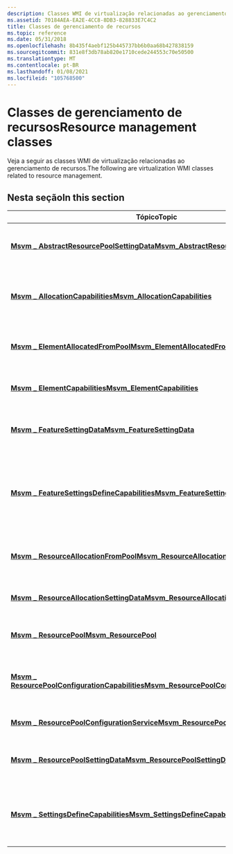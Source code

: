 ```yaml
---
description: Classes WMI de virtualização relacionadas ao gerenciamento de recursos.
ms.assetid: 70184AEA-EA2E-4CC8-8DB3-828833E7C4C2
title: Classes de gerenciamento de recursos
ms.topic: reference
ms.date: 05/31/2018
ms.openlocfilehash: 8b435f4aebf125b445737bb6b0aa68b427838159
ms.sourcegitcommit: 831e8f3db78ab820e1710cede244553c70e50500
ms.translationtype: MT
ms.contentlocale: pt-BR
ms.lasthandoff: 01/08/2021
ms.locfileid: "105768500"
---
```

# <a name="resource-management-classes"></a><span data-ttu-id="e1a07-103">Classes de gerenciamento de recursos</span><span class="sxs-lookup"><span data-stu-id="e1a07-103">Resource management classes</span></span>

<span data-ttu-id="e1a07-104">Veja a seguir as classes WMI de virtualização relacionadas ao gerenciamento de recursos.</span><span class="sxs-lookup"><span data-stu-id="e1a07-104">The following are virtualization WMI classes related to resource management.</span></span>

## <a name="in-this-section"></a><span data-ttu-id="e1a07-105">Nesta seção</span><span class="sxs-lookup"><span data-stu-id="e1a07-105">In this section</span></span>



| <span data-ttu-id="e1a07-106">Tópico</span><span class="sxs-lookup"><span data-stu-id="e1a07-106">Topic</span></span>                                                                                                        | <span data-ttu-id="e1a07-107">Descrição</span><span class="sxs-lookup"><span data-stu-id="e1a07-107">Description</span></span>                                                                                                                                                      |
|--------------------------------------------------------------------------------------------------------------|------------------------------------------------------------------------------------------------------------------------------------------------------------------|
| [<span data-ttu-id="e1a07-108">**Msvm \_ AbstractResourcePoolSettingData**</span><span class="sxs-lookup"><span data-stu-id="e1a07-108">**Msvm\_AbstractResourcePoolSettingData**</span></span>](msvm-abstractresourcepoolsettingdata.md)<br/>             | <span data-ttu-id="e1a07-109">Representa as configurações de uma instância [**Msvm \_ ResourcePool**](msvm-resourcepool.md) que não estão relacionadas à alocação.</span><span class="sxs-lookup"><span data-stu-id="e1a07-109">Represents the settings of a [**Msvm\_ResourcePool**](msvm-resourcepool.md) instance that are not allocation related.</span></span><br/>                                |
| [<span data-ttu-id="e1a07-110">**Msvm \_ AllocationCapabilities**</span><span class="sxs-lookup"><span data-stu-id="e1a07-110">**Msvm\_AllocationCapabilities**</span></span>](msvm-allocationcapabilities.md)<br/>                               | <span data-ttu-id="e1a07-111">Define o meio pelo qual um cliente pode descobrir o intervalo válido de configurações padrão para um recurso virtual.</span><span class="sxs-lookup"><span data-stu-id="e1a07-111">Defines the means by which a client can discover the valid range of default settings for a virtual resource.</span></span><br/>                                          |
| [<span data-ttu-id="e1a07-112">**Msvm \_ ElementAllocatedFromPool**</span><span class="sxs-lookup"><span data-stu-id="e1a07-112">**Msvm\_ElementAllocatedFromPool**</span></span>](msvm-elementallocatedfrompool.md)<br/>                           | <span data-ttu-id="e1a07-113">Associa uma instância de um recurso alocado com o pool de recursos do qual ele foi alocado.</span><span class="sxs-lookup"><span data-stu-id="e1a07-113">Associates an instance of an allocated resource with the resource pool from which it was allocated.</span></span><br/>                                                   |
| [<span data-ttu-id="e1a07-114">**Msvm \_ ElementCapabilities**</span><span class="sxs-lookup"><span data-stu-id="e1a07-114">**Msvm\_ElementCapabilities**</span></span>](msvm-elementcapabilities.md)<br/>                                     | <span data-ttu-id="e1a07-115">Representa a associação entre elementos gerenciados e seus recursos.</span><span class="sxs-lookup"><span data-stu-id="e1a07-115">Represents the association between managed elements and their capabilities.</span></span><br/>                                                                           |
| [<span data-ttu-id="e1a07-116">**Msvm \_ FeatureSettingData**</span><span class="sxs-lookup"><span data-stu-id="e1a07-116">**Msvm\_FeatureSettingData**</span></span>](msvm-featuresettingdata.md)<br/>                                       | <span data-ttu-id="e1a07-117">Uma classe abstrata que representa as configurações de um recurso específico de um sistema ou componente.</span><span class="sxs-lookup"><span data-stu-id="e1a07-117">An abstract class that represents settings for a specific feature of a system or component.</span></span><br/>                                                           |
| [<span data-ttu-id="e1a07-118">**Msvm \_ FeatureSettingsDefineCapabilities**</span><span class="sxs-lookup"><span data-stu-id="e1a07-118">**Msvm\_FeatureSettingsDefineCapabilities**</span></span>](msvm-featuresettingsdefinecapabilities.md)<br/>         | <span data-ttu-id="e1a07-119">Fornece um link entre a instância de recursos de recurso de comutador Ethernet e as configurações mínima, máxima, incremental e padrão para um recurso.</span><span class="sxs-lookup"><span data-stu-id="e1a07-119">Provides a link between the Ethernet switch feature capabilities instance and the minimum, maximum, incremental, and default settings for a resource.</span></span><br/> |
| [<span data-ttu-id="e1a07-120">**Msvm \_ ResourceAllocationFromPool**</span><span class="sxs-lookup"><span data-stu-id="e1a07-120">**Msvm\_ResourceAllocationFromPool**</span></span>](msvm-resourceallocationfrompool.md)<br/>                       | <span data-ttu-id="e1a07-121">Associa uma instância de uma alocação de recursos ao pool de recursos do qual ele está alocado.</span><span class="sxs-lookup"><span data-stu-id="e1a07-121">Associates an instance of a resource allocation with the resource pool from which it is allocated.</span></span><br/>                                                    |
| [<span data-ttu-id="e1a07-122">**Msvm \_ ResourceAllocationSettingData**</span><span class="sxs-lookup"><span data-stu-id="e1a07-122">**Msvm\_ResourceAllocationSettingData**</span></span>](msvm-resourceallocationsettingdata.md)<br/>                 | <span data-ttu-id="e1a07-123">Representa os Estados de alocação atuais e registrados de um recurso virtual.</span><span class="sxs-lookup"><span data-stu-id="e1a07-123">Represents the current and recorded allocation states of a virtual resource.</span></span><br/>                                                                          |
| [<span data-ttu-id="e1a07-124">**Msvm \_ ResourcePool**</span><span class="sxs-lookup"><span data-stu-id="e1a07-124">**Msvm\_ResourcePool**</span></span>](msvm-resourcepool.md)<br/>                                                   | <span data-ttu-id="e1a07-125">Descreve um tipo de recurso virtual disponível para uso em máquinas virtuais.</span><span class="sxs-lookup"><span data-stu-id="e1a07-125">Describes a type of virtual resource available for use in virtual machines.</span></span><br/>                                                                           |
| [<span data-ttu-id="e1a07-126">**Msvm \_ ResourcePoolConfigurationCapabilities**</span><span class="sxs-lookup"><span data-stu-id="e1a07-126">**Msvm\_ResourcePoolConfigurationCapabilities**</span></span>](msvm-resourcepoolconfigurationcapabilities.md)<br/> | <span data-ttu-id="e1a07-127">Descreve os recursos da classe [**Msvm \_ ResourcePoolConfigurationService**](msvm-resourcepoolconfigurationservice.md) associada.</span><span class="sxs-lookup"><span data-stu-id="e1a07-127">Describes the capabilities of the associated [**Msvm\_ResourcePoolConfigurationService**](msvm-resourcepoolconfigurationservice.md) class.</span></span><br/>           |
| [<span data-ttu-id="e1a07-128">**Msvm \_ ResourcePoolConfigurationService**</span><span class="sxs-lookup"><span data-stu-id="e1a07-128">**Msvm\_ResourcePoolConfigurationService**</span></span>](msvm-resourcepoolconfigurationservice.md)<br/>           | <span data-ttu-id="e1a07-129">Fornece o gerenciamento ativo de pools de recursos.</span><span class="sxs-lookup"><span data-stu-id="e1a07-129">Provides for active management of resource pools.</span></span><br/>                                                                                                     |
| [<span data-ttu-id="e1a07-130">**Msvm \_ ResourcePoolSettingData**</span><span class="sxs-lookup"><span data-stu-id="e1a07-130">**Msvm\_ResourcePoolSettingData**</span></span>](msvm-resourcepoolsettingdata.md)<br/>                             | <span data-ttu-id="e1a07-131">Representa as configurações de uma instância [**Msvm \_ ResourcePool**](msvm-resourcepool.md) que não estão relacionadas à alocação.</span><span class="sxs-lookup"><span data-stu-id="e1a07-131">Represents the settings of a [**Msvm\_ResourcePool**](msvm-resourcepool.md) instance that are not allocation related.</span></span><br/>                                |
| [<span data-ttu-id="e1a07-132">**Msvm \_ SettingsDefineCapabilities**</span><span class="sxs-lookup"><span data-stu-id="e1a07-132">**Msvm\_SettingsDefineCapabilities**</span></span>](msvm-settingsdefinecapabilities.md)<br/>                       | <span data-ttu-id="e1a07-133">Fornece um link entre a instância de recursos e as configurações mínima, máxima, incremental e padrão para um recurso.</span><span class="sxs-lookup"><span data-stu-id="e1a07-133">Provides a link between the capabilities instance and the minimum, maximum, incremental, and default settings for a resource.</span></span><br/>                         |



 

 

 




